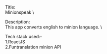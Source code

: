 Title: \
Minionspeak \

Description: \
This app converts english to minion language. \

Tech stack used:- \
1.ReactJS \
2.Funtranslation minion API
